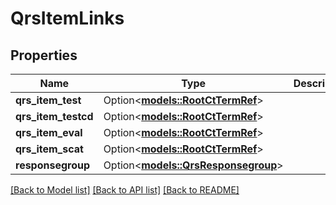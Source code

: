 # QrsItemLinks

## Properties

Name | Type | Description | Notes
------------ | ------------- | ------------- | -------------
**qrs_item_test** | Option<[**models::RootCtTermRef**](RootCtTermRef.md)> |  | [optional]
**qrs_item_testcd** | Option<[**models::RootCtTermRef**](RootCtTermRef.md)> |  | [optional]
**qrs_item_eval** | Option<[**models::RootCtTermRef**](RootCtTermRef.md)> |  | [optional]
**qrs_item_scat** | Option<[**models::RootCtTermRef**](RootCtTermRef.md)> |  | [optional]
**responsegroup** | Option<[**models::QrsResponsegroup**](QrsResponsegroup.md)> |  | [optional]

[[Back to Model list]](../README.md#documentation-for-models) [[Back to API list]](../README.md#documentation-for-api-endpoints) [[Back to README]](../README.md)


